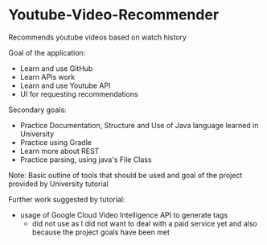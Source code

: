 # Youtube-Video-Recommender
Recommends youtube videos based on watch history

Goal of the application:
- Learn and use GitHub
- Learn APIs work
- Learn and use Youtube API
- UI for requesting recommendations

Secondary goals:
- Practice Documentation, Structure and Use of Java language learned in University
- Practice using Gradle
- Learn more about REST
- Practice parsing, using java's File Class


Note:
Basic outline of tools that should be used and goal of the project provided by University tutorial

Further work suggested by tutorial:
- usage of Google Cloud Video Intelligence API to generate tags
    - did not use as I did not want to deal with a paid service yet and also because the project goals have been met